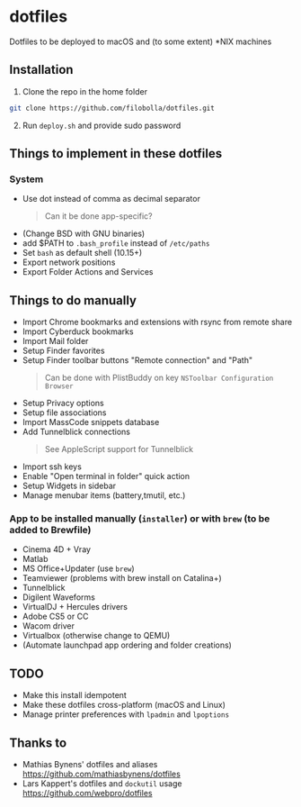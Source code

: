 # dotfiles
Dotfiles to be deployed to macOS and (to some extent) *NIX machines

## Installation
1. Clone the repo in the home folder
``` bash
git clone https://github.com/filobolla/dotfiles.git
```
2. Run `deploy.sh` and provide sudo password

## Things to implement in these dotfiles
### System
- Use dot instead of comma as decimal separator
    > Can it be done app-specific?
- (Change BSD with GNU binaries)
- add $PATH to `.bash_profile` instead of `/etc/paths`
- Set `bash` as default shell (10.15+)
- Export network positions
- Export Folder Actions and Services
## Things to do manually
- Import Chrome bookmarks and extensions with rsync from remote share
- Import Cyberduck bookmarks
- Import Mail folder
- Setup Finder favorites
- Setup Finder toolbar buttons "Remote connection" and "Path"
	> Can be done with PlistBuddy on key `NSToolbar Configuration Browser`
- Setup Privacy options
- Setup file associations
- Import MassCode snippets database
- Add Tunnelblick connections
	> See AppleScript support for Tunnelblick
- Import ssh keys
- Enable "Open terminal in folder" quick action
- Setup Widgets in sidebar
- Manage menubar items (battery,tmutil, etc.)
### App to be installed manually (`installer`) or with `brew` (to be added to Brewfile)
- Cinema 4D + Vray
- Matlab
- MS Office+Updater (use `brew`)
- Teamviewer (problems with brew install on Catalina+)
- Tunnelblick
- Digilent Waveforms
- VirtualDJ + Hercules drivers
- Adobe CS5 or CC
- Wacom driver
- Virtualbox (otherwise change to QEMU)
- (Automate launchpad app ordering and folder creations)
## TODO
- Make this install idempotent
- Make these dotfiles cross-platform (macOS and Linux)
- Manage printer preferences with `lpadmin` and `lpoptions`

## Thanks to
- Mathias Bynens' dotfiles and aliases https://github.com/mathiasbynens/dotfiles 
- Lars Kappert's dotfiles and `dockutil` usage https://github.com/webpro/dotfiles

